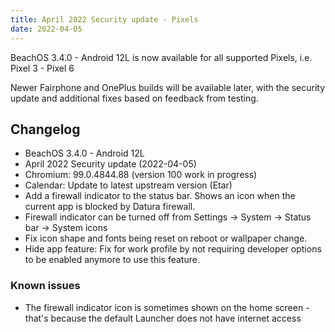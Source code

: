 ```yaml
---
title: April 2022 Security update - Pixels
date: 2022-04-05
---
```


BeachOS 3.4.0 - Android 12L is now available for all supported Pixels, i.e. Pixel 3 - Pixel 6

Newer Fairphone and OnePlus builds will be available later, with the security update and additional fixes based on feedback from testing.

## Changelog
* BeachOS 3.4.0 - Android 12L
* April 2022 Security update (2022-04-05)
* Chromium: 99.0.4844.88 (version 100 work in progress)
* Calendar: Update to latest upstream version (Etar)
* Add a firewall indicator to the status bar. Shows an icon when the current app is blocked by Datura firewall.
* Firewall indicator can be turned off from Settings -> System -> Status bar -> System icons
* Fix icon shape and fonts being reset on reboot or wallpaper change.
* Hide app feature: Fix for work profile by not requiring developer options to be enabled anymore to use this feature.

### Known issues
* The firewall indicator icon is sometimes shown on the home screen - that's because the default Launcher does not have internet access
